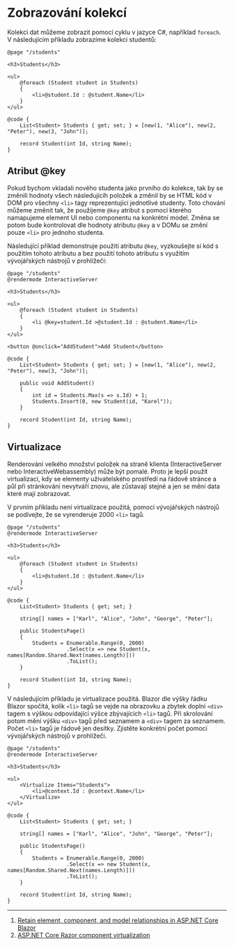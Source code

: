 # Zobrazování kolekcí

Kolekci dat můžeme zobrazit pomocí cyklu v jazyce C#, například ```foreach```. V následujícím příkladu zobrazíme kolekci studentů:

```razor
@page "/students"

<h3>Students</h3>

<ul>
    @foreach (Student student in Students)
    {
        <li>@student.Id : @student.Name</li>
    }
</ul>

@code {
    List<Student> Students { get; set; } = [new(1, "Alice"), new(2, "Peter"), new(3, "John")];

    record Student(int Id, string Name);
}
```
## Atribut @key

Pokud bychom vkladali nového studenta jako prvního do kolekce, tak by se změnili hodnoty všech následujícíh položek a změnil by se HTML kód v DOM pro všechny ```<li>``` tagy reprezentující jednotlivé studenty. Toto chování můžeme změnit tak, že použijeme ```@key``` atribut s pomocí kterého namapujeme element UI nebo componentu na konkrétní model. Změna se potom bude kontrolovat dle hodnoty atributu ```@key``` a v DOMu se změní pouze ```<li>``` pro jednoho studenta.

Následující příklad demonstruje použití atributu ```@key```, vyzkoušejte si kód s použitím tohoto atributu a bez použití tohoto atributu s využitím vývojářských nástrojů v prohlížeči:

```razor
@page "/students"
@rendermode InteractiveServer

<h3>Students</h3>

<ul>
    @foreach (Student student in Students)
    {
        <li @key=student.Id >@student.Id : @student.Name</li>
    }
</ul>

<button @onclick="AddStudent">Add Student</button>

@code {
    List<Student> Students { get; set; } = [new(1, "Alice"), new(2, "Peter"), new(3, "John")];

    public void AddStudent()
    {
        int id = Students.Max(s => s.Id) + 1;
        Students.Insert(0, new Student(id, "Karel"));
    }

    record Student(int Id, string Name);
}
```

## Virtualizace 

Renderování velkého množství položek na straně klienta (InteractiveServer nebo InteractiveWebassembly) může být pomalé. Proto je lepší použít virtualizaci, kdy se elementy uživatelského prostředí na řádově stránce a půl při stránkování nevytváří znovu, ale zůstavají stejné a jen se mění data které mají zobrazovat.

V prvním příkladu není virtualizace použitá, pomocí vývojářských nástrojů se podívejte, že se vyrenderuje 2000 ```<li>``` tagů.

```razor
@page "/students"
@rendermode InteractiveServer

<h3>Students</h3>

<ul>
    @foreach (Student student in Students)
    {
        <li>@student.Id : @student.Name</li>
    }
</ul>

@code {
    List<Student> Students { get; set; }

    string[] names = ["Karl", "Alice", "John", "George", "Peter"];

    public StudentsPage()
    {
        Students = Enumerable.Range(0, 2000)
                   .Select(x => new Student(x, names[Random.Shared.Next(names.Length)]))
                   .ToList();
    }

    record Student(int Id, string Name);
}
```

V následujícím příkladu je virtualizace použitá. Blazor dle výšky řádku Blazor spočítá, kolik ``<li>`` tagů se vejde na obrazovku a zbytek doplní ```<div>``` tagem s výškou odpovídající výšce zbývajících ```<li>``` tagů. Při skrolování potom mění výšku ```<div>``` tagů před seznamem a ```<div>``` tagem za seznamem. Počet ```<li>``` tagů je řádově jen desítky. Zjistěte konkrétní počet pomocí vývojářských nástrojů v prohlížeči.

```razor
@page "/students"
@rendermode InteractiveServer

<h3>Students</h3>

<ul>
    <Virtualize Items="Students">
        <li>@context.Id : @context.Name</li>
    </Virtualize>
</ul>

@code {
    List<Student> Students { get; set; }

    string[] names = ["Karl", "Alice", "John", "George", "Peter"];

    public StudentsPage()
    {
        Students = Enumerable.Range(0, 2000)
                   .Select(x => new Student(x, names[Random.Shared.Next(names.Length)]))
                   .ToList();
    }

    record Student(int Id, string Name);
}
```

---
1. [Retain element, component, and model relationships in ASP.NET Core Blazor](https://learn.microsoft.com/en-us/aspnet/core/blazor/components/element-component-model-relationships?view=aspnetcore-8.0)
2. [ASP.NET Core Razor component virtualization](https://learn.microsoft.com/en-us/aspnet/core/blazor/components/virtualization?view=aspnetcore-8.0)